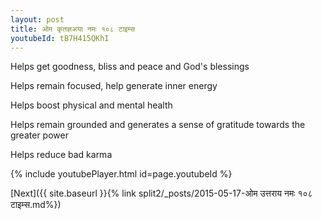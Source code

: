 ```yaml
---
layout: post
title: ओम कृतज्ञअया नमः १०८ टाइम्स
youtubeId: tB7H415QKhI
---
```

 
 
Helps get goodness, bliss and peace and God's blessings
 
Helps remain focused, help generate inner energy 
 
Helps boost physical and mental health 
 
Helps remain grounded and generates a sense of gratitude towards the greater power 
 
Helps reduce bad karma
 
 
 
 


{% include youtubePlayer.html id=page.youtubeId %}
 
[Next]({{ site.baseurl }}{% link  split2/_posts/2015-05-17-ओम उत्तराय नमः १०८ टाइम्स.md%})
 
